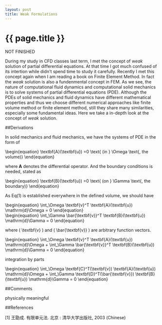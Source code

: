 ```yaml
---
layout: post
title: Weak Formulations
---
```


{{ page.title }}
================

NOT FINISHED

During my study in CFD classes last term, I met the concept of _weak_ solution of partial differential equations. At that time I got much confused of its intertion while didn't spend time to study it carefully. Recently I met this concept again when I am reading a book on Finite Element Method. In fact the _weak_ solution is also a fundenmental concept in FEM. As we see, the nature of computational fluid dynamics and computational solid mechanics is to solve systems of partial differential equations (PDE). Although the PDEs of solid mechanics and fluid dynamics have different mathematical properties and thus we choose different numerical approaches like finite volume method or finite element method, still they share many similarities, especially some fundamental ideas. Here we take a in-depth look at the concept of _weak_ solution.

##Derivations

<p>

In solid mechanics and fluid mechanics, we have the systems of PDE in the form of

<div class="equation"> 
\begin{equation}
\textbf{A}(\textbf{u}) =0 \text{ (in } \Omega \text{, the volume)} 
\end{equation}
</div>

where **A** denotes the differential operator. And the boundary conditions is needed, stated as

<div class="equation"> 
\begin{equation}
\textbf{B}(\textbf{u}) =0 \text{ (on } \Gamma \text{, the boundary)}
\end{equation}
</div>

As Eq(1) is established everywhere in the defined volume, we should have

<div class="equation"> 
\begin{equation}
\int_\Omega \textbf{v}^T \textbf{A}(\textbf{u}) \mathrm{d}\Omega = 0
\end{equation}
</div>

<div class="equation">
\begin{equation}
\int_\Gamma \bar{\textbf{v}}^T \textbf{B}(\textbf{u}) \mathrm{d}\Gamma = 0
\end{equation}
</div>

where \( \textbf{v} \) and \( \bar{\textbf{v}} \) are arbitrary function vectors. 




<div class="equation">
\begin{equation}
\int_\Omega \textbf{v}^T \textbf{A}(\textbf{u}) \mathrm{d}\Omega + \int_\Gamma \bar{\textbf{v}}^T \textbf{B}(\textbf{u}) \mathrm{d}\Gamma = 0 
\end{equation}
</div>

integration by parts

<div class="equation">
\begin{equation}
\int_\Omega \textbf{C}^T(\textbf{v}) \textbf{A}(\textbf{u}) \mathrm{d}\Omega + \int_\Gamma \textbf{D}^T(\bar{\textbf{v}}) \textbf{B}(\textbf{u}) \mathrm{d}\Gamma = 0 
\end{equation}
</div>

</p>

##Comments

physically meaningful


##References

<p> [1] 王勖成.  有限单元法.  北京 : 清华大学出版社, 2003 (Chinese)</p>
